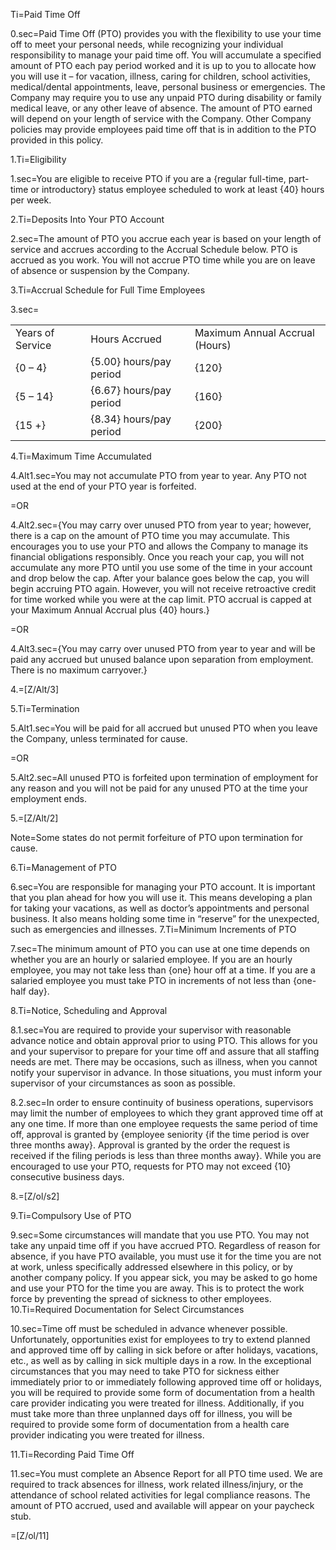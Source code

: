 Ti=Paid Time Off

0.sec=Paid Time Off (PTO) provides you with the flexibility to use your time off to meet your personal needs, while recognizing your individual responsibility to manage your paid time off. You will accumulate a specified amount of PTO each pay period worked and it is up to you to allocate how you will use it – for vacation, illness, caring for children, school activities, medical/dental appointments, leave, personal business or emergencies.  The Company may require you to use any unpaid PTO during disability or family medical leave, or any other leave of absence.  The amount of PTO earned will depend on your length of service with the Company. Other Company policies may provide employees paid time off that is in addition to the PTO provided in this policy.

1.Ti=Eligibility

1.sec=You are eligible to receive PTO if you are a {regular full-time, part-time or introductory} status employee scheduled to work at least {40} hours per week.

2.Ti=Deposits Into Your PTO Account

2.sec=The amount of PTO you accrue each year is based on your length of service and accrues according to the Accrual Schedule below.  PTO is accrued as you work.  You will not accrue PTO time while you are on leave of absence or suspension by the Company.

3.Ti=Accrual Schedule for Full Time Employees

3.sec=<table width=80%><tr><td>Years of Service</td><td>Hours Accrued</td><td>Maximum Annual Accrual (Hours)</td></tr><tr><td>{0 – 4}</td><td>{5.00} hours/pay period</td><td>{120}</td></tr><tr><td>{5 – 14}</td><td>{6.67} hours/pay period</td><td>{160}</td></tr><tr><td>{15 +}</td><td>{8.34} hours/pay period</td><td>{200}</td></tr></table>

4.Ti=Maximum Time Accumulated

4.Alt1.sec=You may not accumulate PTO from year to year.  Any PTO not used at the end of your PTO  year is forfeited.

=OR

4.Alt2.sec={You may carry over unused PTO from year to year; however, there is a cap on the amount of PTO time you may accumulate. This encourages you to use your PTO and allows the Company to manage its financial obligations responsibly.  Once you reach your cap, you will not accumulate any more PTO until you use some of the time in your account and drop below the cap.  After your balance goes below the cap, you will begin accruing PTO again.  However, you will not receive retroactive credit for time worked while you were at the cap limit. PTO accrual is capped at your Maximum Annual Accrual plus {40} hours.}

=OR

4.Alt3.sec={You may carry over unused PTO from year to year and will be paid any accrued but unused balance upon separation from employment.  There is no maximum carryover.}

4.=[Z/Alt/3]

5.Ti=Termination

5.Alt1.sec=You will be paid for all accrued but unused PTO when you leave the Company, unless terminated for cause.

=OR

5.Alt2.sec=All unused PTO is forfeited upon termination of employment for any reason and you will not be paid for any unused PTO at the time your employment ends.

5.=[Z/Alt/2]

Note=Some states do not permit forfeiture of PTO upon termination for cause.

6.Ti=Management of PTO

6.sec=You are responsible for managing your PTO account.  It is important that you plan ahead for how you will use it.  This means developing a plan for taking your vacations, as well as doctor’s appointments and personal business.  It also means holding some time in “reserve” for the unexpected, such as emergencies and illnesses.
7.Ti=Minimum Increments of PTO

7.sec=The minimum amount of PTO you can use at one time depends on whether you are an hourly or salaried employee.  If you are an hourly employee, you may not take less than {one} hour off at a time.  If you are a salaried employee you must take PTO in increments of not less than {one-half day}.

8.Ti=Notice, Scheduling and Approval

8.1.sec=You are required to provide your supervisor with reasonable advance notice and obtain approval prior to using PTO.  This allows for you and your supervisor to prepare for your time off and assure that all staffing needs are met. There may be occasions, such as illness, when you cannot notify your supervisor in advance. In those situations, you must inform your supervisor of your circumstances as soon as possible.

8.2.sec=In order to ensure continuity of business operations, supervisors may limit the number of employees to which they grant approved time off at any one time.  If more than one employee requests the same period of time off, approval is granted by {employee seniority {if the time period is over three months away}.  Approval is granted by the order the request is received if the filing periods is less than three months away}. While you are encouraged to use your PTO, requests for PTO may not exceed {10} consecutive business days.

8.=[Z/ol/s2]

9.Ti=Compulsory Use of PTO

9.sec=Some circumstances will mandate that you use PTO. You may not take any unpaid time off if you have accrued PTO.  Regardless of reason for absence, if you have PTO available, you must use it for the time you are not at work, unless specifically addressed elsewhere in this policy, or by another company policy. If you appear sick, you may be asked to go home and use your PTO for the time you are away. This is to protect the work force by preventing the spread of sickness to other employees.
10.Ti=Required Documentation for Select Circumstances

10.sec=Time off must be scheduled in advance whenever possible.  Unfortunately, opportunities exist for employees to try to extend planned and approved time off by calling in sick before or after holidays, vacations, etc., as well as by calling in sick multiple days in a row. In the exceptional circumstances that you may need to take PTO for sickness either immediately prior to or immediately following approved time off or holidays, you will be required to provide some form of documentation from a health care provider indicating you were treated for illness. Additionally, if you must take more than three unplanned days off for illness, you will be required to provide some form of documentation from a health care provider indicating you were treated for illness.

11.Ti=Recording Paid Time Off

11.sec=You must complete an Absence Report for all PTO time used.  We are required to track absences for illness, work related illness/injury, or the attendance of school related activities for legal compliance reasons. The amount of PTO accrued, used and available will appear on your paycheck stub.

=[Z/ol/11]
